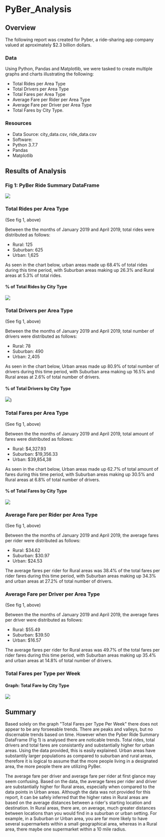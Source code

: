 # PyBer_Analysis

## Overview
The following report was created for Pyber,  a ride-sharing app company valued at aproximately $2.3 billion dollars.

### Data 
Using Python, Pandas and Matplotlib, we were tasked to create multiple graphs and charts illustrating the following:
- Total Rides per Area Type
- Total Drivers per Area Type
- Total Fares per Area Type
- Average Fare per Rider per Area Type
- Average Fare per Driver per Area Type
- Total Fares by City Type.

### Resources
- Data Source: city_data.csv, ride_data.csv
- Software:
 - Python 3.7.7
 - Pandas
 - Matplotlib

## Results of Analysis

### Fig 1: PyBer Ride Summary DataFrame
![](Resources/PyBer_Ride.png)

### Total Rides per Area Type
(See fig 1, above)

Between the the months of January 2019 and April 2019, total rides were distributed as follows:
- Rural: 125
- Suburban: 625
- Urban: 1,625

As seen in the chart below, urban areas made up 68.4% of total rides during this time period, with Suburban areas making up 26.3% and Rural areas at 5.3% of total rides.
#### % of Total Rides by City Type
![](Analysis/Fig6.png)

### Total Drivers per Area Type
(See fig 1, above)

Between the the months of January 2019 and April 2019, total number of drivers were distributed as follows:
- Rural: 78
- Suburban: 490
- Urban: 2,405

As seen in the chart below, Urban areas made up 80.9% of total number of drivers during this time period, with Suburban area making up 16.5% and Rural areas at 2.6% of total number of drivers.
#### % of Total Drivers by City Type
![](Analysis/Fig7.png))

### Total Fares per Area Type
(See fig 1, above)

Between the the months of January 2019 and April 2019, total amount of fares were distributed as follows:
- Rural:  $4,327.93
- Suburban: $19,356.33
- Urban: $39,854,38

As seen in the chart below, Urban areas made up 62.7% of total amount of fares during this time period, with Suburban areas making up 30.5% and Rural areas at 6.8% of total number of drivers.
#### % of Total Fares by City Type
![](Analysis/Fig5.png)

### Average Fare per Rider per Area Type
(See fig 1, above)

Between the the months of January 2019 and April 2019, the average fares per rider were distributed as follows:
- Rural:  $34.62
- Suburban: $30.97
- Urban: $24.53

The average fares per rider for Rural areas was 38.4% of the total fares per rider fares during this time period, with Suburban areas making up 34.3% and urban areas at 27.2% of total number of drivers.

### Average Fare per Driver per Area Type
(See fig 1, above)

Between the the months of January 2019 and April 2019, the average fares per driver were distributed as follows:
- Rural:  $55.49
- Suburban: $39.50
- Urban: $16.57

The average fares per rider for Rural areas was 49.7% of the total fares per rider fares during this time period, with Suburban areas making up 35.4% and urban areas at 14.8% of total number of drivers.

### Total Fares per Type per Week
#### Graph:  Total Fare by City Type
![](Analysis/PyBer_fare_summary.png)

## Summary
  Based solely on the graph "Total Fares per Type Per Week" there does not appear to be any forseeable trends.  There are peaks and valleys, but no discernable trends based on time.  However when the Pyber Ride Summary DataFrame (Fig 1) is analysed there are noticable trends. Total rides, total drivers and total fares are consistantly and substantially higher for urban areas.  Using the data provided, this is easily explained.  Urban areas have substantily larger populations as compared to suburban and rural areas, therefore it is logical to assume that the more people living in a designated area, the more people there are utilizing PyBer.
  
  The average fare per driver and average fare per rider at first glance may seem confusing.  Based on the data, the average fares per rider and driver are substantially higher for Rural areas, especially when compared to the data points in  Urban areas.  Although the data was not provided for this report, it can be safely inferred that the higher rates in Rural areas are based on the average distances between a rider's starting location and destination.   In Rural areas, there are, on average, much greater distances between locations than you would find in a suburban or urban setting.  For example, in a Suburban or Urban area, you are far more likely to have several supermarkets within a  small geographical area, whereas in a Rural area, there maybe one supermarket within a 10 mile radius.

